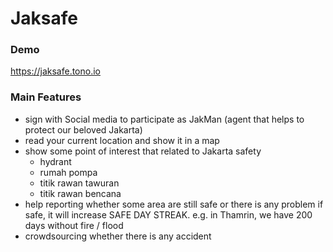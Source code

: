 # Jaksafe

### Demo

https://jaksafe.tono.io



### Main Features
* sign with Social media to participate as JakMan (agent that helps to protect our beloved Jakarta)
* read your current location and show it in a map
* show some point of interest that related to Jakarta safety
    * hydrant
    * rumah pompa
    * titik rawan tawuran
    * titik rawan bencana
* help reporting whether some area are still safe or there is any problem
    if safe, it will increase SAFE DAY STREAK. 
    e.g. in Thamrin, we have 200 days without fire / flood
* crowdsourcing whether there is any accident